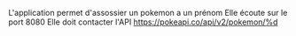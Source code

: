 L'application permet d'assossier un pokemon a un prénom
Elle écoute sur le port 8080
Elle doit contacter l'API https://pokeapi.co/api/v2/pokemon/%d

